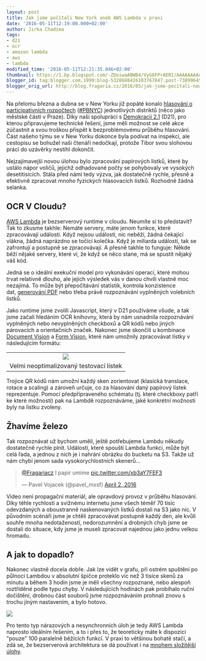 ```yaml
---
layout: post
title: Jak jsme počítali New York aneb AWS Lambda v praxi
date: '2016-05-11T12:19:00.000+02:00'
author: Jirka Chadima
tags:
- d21
- ocr
- amazon lambda
- aws
- lambda
modified_time: '2016-05-11T12:21:35.046+02:00'
thumbnail: https://1.bp.blogspot.com/-ZDoiwaABWB4/VyG6FPrAERI/AAAAAAAAAEk/hrMuWaXZmFAxrpgE73TwMejBvXp5l8esACLcB/s72-c/poll.jpg
blogger_id: tag:blogger.com,1999:blog-5328688426183767847.post-7389964546885819327
blogger_orig_url: http://blog.fragaria.cz/2016/05/jak-jsme-pocitali-new-york-aneb-aws.html
---
```


Na přelomu března a dubna se v New Yorku již popáté konalo [hlasování o
participativních
rozpočtech](http://news.d21.me/en/various/participatory-budgeting-moves-forward-in-new-york-city/) ([\#PBNYC](https://twitter.com/search?q=%23PBNYC))
jednotlivých distriktů (něco jako městské části v Praze). Díky naší
spolupráci s [Demokracií 2.1](https://www.d21.me/) (D21), pro kterou
připravujeme technické řešení, jsme měli možnost se celé akce zúčastnit
a svou troškou přispět k bezproblémovému průběhu hlasování.  
Část našeho týmu se v New Yorku dokonce byla podívat na inspekci, ale
cestopisu se bohužel naši čtenáři nedočkají, protože Tibor svou slohovou
práci do uzávěrky nestihl dokončit.  
  
Nejzajímavejší novou úlohou bylo zpracování papírových lístků, které by
ustálo nápor voličů, jejichž odhadované počty se pohybovaly ve vysokých
desetitisících. Stála před námi tedy výzva, jak dostatečně rychle,
přesně a efektivně zpracovat mnoho fyzických hlasovacích lístků.
Rozhodně žádná selanka.  
  
  
<span id="more"></span>  

## OCR V Cloudu?

[AWS Lambda](https://aws.amazon.com/lambda/) je bezserverový runtime v
cloudu. Neumíte si to představit? Tak to zkusme takhle: Nemáte servery,
máte jenom funkce, které zpracovávají události. Když nejsou události,
nic neběží, žádná čekající vlákna, žádná naprázdno se točící kolečka.
Když je miliarda událostí, tak se zafrontují a postupně se zpracovávají.
A přesně takhle to funguje: Někde běží nějaké servery, které ví, že když
se něco stane, má se spustit nějaký váš kód.  
  
Jedná se o ideální exekuční model pro vykonávání operací, které mohou
trvat relativně dlouho, ale jejich výsledek vás v danou chvíli vlastně
moc nezajímá. To může být přepočítávání statistik, kontrola konzistence
dat, [generování
PDF](https://www.souki.cz/jak-nepouzivame-v-php-exec) nebo třeba právě
rozpoznávání vyplněných volebních lístků.  
  
Jako runtime jsme zvolili Javascript, který v D21 používáme všude, a tak
jsme začali hledáním OCR knihovny, která by nám usnadnila rozpoznávání
vyplněných nebo nevyplněných checkboxů a QR kódů nebo jiných párovacích
a orientačních značek. Nakonec jsme skončili u kombinace [Document
Vision](https://github.com/creatale/node-dv) a [Form
Vision](https://github.com/creatale/node-fv), které nám umožnily
zpracovávat lístky v následujícím
formátu:  
  

|                                                                                                                                                                                                                                                |
| :--------------------------------------------------------------------------------------------------------------------------------------------------------------------------------------------------------------------------------------------: |
| [![](https://1.bp.blogspot.com/-ZDoiwaABWB4/VyG6FPrAERI/AAAAAAAAAEk/hrMuWaXZmFAxrpgE73TwMejBvXp5l8esACLcB/s640/poll.jpg)](https://1.bp.blogspot.com/-ZDoiwaABWB4/VyG6FPrAERI/AAAAAAAAAEk/hrMuWaXZmFAxrpgE73TwMejBvXp5l8esACLcB/s1600/poll.jpg) |
|                                                                                                    Velmi neoptimalizovaný testovací lístek                                                                                                     |

Trojice QR kódů nám umožní každý sken zorientovat (klasická translace,
rotace a scaling) a zároveň určuje, co za hlasování daný papírový lístek
reprezentuje. Pomocí předpřipraveného schématu (tj. které checkboxy
patří ke které možnosti) pak na Lambdě rozpoznáváme, jaké konkrétní
možnosti byly na lístku zvoleny.  
  

## Žhavíme železo

Tak rozpoznávat už bychom uměli, ještě potřebujeme Lambdu někudy
dostatečně rychle plnit. Událostí, které spouští Lambda funkci, může
být celá řada, a jednou z nich je i nahrání obrázku do bucketu na S3.
Takže už nám chybí jenom sada vysokorychlostních skenerů...  
  

> [@Fragariacz](https://twitter.com/Fragariacz) I papir umime
> [pic.twitter.com/xb3aY7FEF3](https://t.co/xb3aY7FEF3)
> 
> — Pavel Vojacek (@pavel\_mxsf)
> [April 2, 2016](https://twitter.com/pavel_mxsf/status/716067794312413185)

  
  
Video není propagační materiál, ale opravdový provoz v průběhu
hlasování. Díky téhle rychlosti a svižnému internetu jsme všech téměř
70 tisíc odevzdaných a oboustranně naskenovaných lístků dostali na S3
jako nic. V původním scénáři jsme je chtěli zpracovávat postupně každý
den, ale kvůli souhře mnoha nedotažeností, nedorozumnění a drobných chyb
jsme se dostali do situace, kdy jsme je museli zpracovat najednou jako
jednu velkou hromadu.  
  

## A jak to dopadlo?

Nakonec vlastně docela dobře. Jak lze vidět v grafu, při ostrém spuštění
po půlnoci Lambdou v absolutní špičce proteklo víc než 3 tisíce skenů za
minutu a během 3 hodin jsme je měli všechny rozpoznané, nebo alespoň
roztříděné podle typu chyby. V následujících hodinách pak probíhalo
ruční dočištění, drobnou část souborů jsme rozpoznáváním prohnali
znovu s trochu jiným nastavením, a bylo
hotovo.  

  

[![](https://4.bp.blogspot.com/-diOGr2uAVwk/VyBsz4AhGwI/AAAAAAAAAEU/uD7CFFAkEOka8Q5xob5D0Yc8fw_E_43SwCLcB/s640/lambda-invocations.png)](https://4.bp.blogspot.com/-diOGr2uAVwk/VyBsz4AhGwI/AAAAAAAAAEU/uD7CFFAkEOka8Q5xob5D0Yc8fw_E_43SwCLcB/s1600/lambda-invocations.png)

  
Pro tento typ nárazových a nesynchronních úloh je tedy AWS Lambda
naprosto ideálním řešením, a to i přes to, že teoreticky máte k
dispozici "pouze" 100 paralelně běžících funkcí. V praxi to většinou
bohatě stačí, a zdá se, že bezserverová architektura se dá používat i na
[mnohem složitější úlohy](http://apex.run/).
